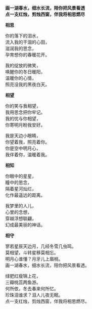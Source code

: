 **画一湖春水，细水长流，陪你把风景看透**<br/>**点一支红烛，剪烛西窗，伴我将相思燃尽**<br/>



**相思**

你的落下的泪水，<br/>
流入我的干涸的心田，<br/>
滋润我的思念，<br/>
孕育想你的春暖花开。<br/>

我的绽放的微笑，<br/>
唤醒你的冬日暖阳，<br/>
温暖你的心情，<br/>
照亮没我的黑夜白天。<br/>



**相望**

你的笑与我相望，<br/>
我用思念把你牢记。<br/>
我的忧与你相望，<br/>
你寄明月盼我安好。<br/>

我是天边小眼睛，<br/>
你望着我，照亮着你。<br/>
你是空中明月心，<br/>
我伴着你，温暖着我。<br/>



**相知**

你眼中的星星，<br/>
瞳中的思念，<br/>
隔着星河灿烂，<br/>
化作最遥远的距离。<br/>

我梦里的人儿，<br/>
心里的念想，<br/>
穿越浮想联翩，<br/>
幻成最美丽的神话。<br/>



**相守**

寥若星辰天边月，几经冬雪几虫鸣。<br/>
莫相望，斗转星移莫相忘。<br/>
明月心谁懂？月牙儿上眉梢。<br/>
画一湖春水，细水长流，陪你把风景看透。<br/>

绿肥红瘦锦上花，<br/>
三瓣桃蕊两鱼游。<br/>
何所依，冬去春来何所忆。<br/>
珍珠泪谁求？泪人儿夜无眠。<br/>
点一支红烛，剪烛西窗，伴我将相思燃尽。<br/>